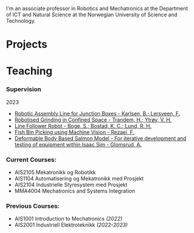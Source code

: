 I'm an associate professor in Robotics and Mechatronics at the Department of ICT and Natural Science at the Norwegian University of Science and Technology.

# Projects

# Teaching

### Supervision
2023
- [Robotic Assembly Line for Junction Boxes - Karlsen, B.; Lersveen, F.](https://ntnuopen.ntnu.no/ntnu-xmlui/handle/11250/3076961)
- [Robotised Grinding in Confined Space - Trandem, H.; Ytrøy, V. H.](https://ntnuopen.ntnu.no/ntnu-xmlui/handle/11250/3076960)
- [Line Follower Robot - Boge, S.; Bostad, K. C.; Lund, R. H.](https://ntnuopen.ntnu.no/ntnu-xmlui/handle/11250/3076964)
- [Fish Bin Picking using Machine Vision - Rezaei, F.](https://ntnuopen.ntnu.no/ntnu-xmlui/handle/11250/3090579)
- [Deformable Body Based Salmon Model - For iterative development and testing of equipment within Isaac Sim - Glomsrud, A.](https://ntnuopen.ntnu.no/ntnu-xmlui/handle/11250/3090578)

### Current Courses:
- AIS2105 Mekatronikk og Robotikk
- AIS1104 Automatisering og Mekatronikk med Prosjekt
- AIS2104 Industrielle Styresystem med Prosjekt
- MMA4004 Mechatronics and Systems Integration

### Previous Courses:
- AIS1001 Introduction to Mechatronics *(2022)*
- AIS2001 Industriell Elektroteknikk *(2022-2023)*
